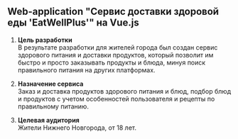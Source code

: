 ## Web-application "Сервис доставки здоровой еды 'EatWellPlus'" на Vue.js ##
1. **Цель разработки** <br> В результате разработки для жителей города был создан сервис здорового питания и доставки
продуктов, который позволит им быстро и просто заказывать продукты и блюда,
минуя поиск правильного питания на других платформах.

2. **Назначение сервиса** <br> Заказ и доставка продуктов здорового питания и блюд, подбор
блюд и продуктов с учетом особенностей пользователя и рецепты по правильному питанию.

3. **Целевая аудитория** <br> Жители Нижнего Новгорода, от 18 лет.

   
